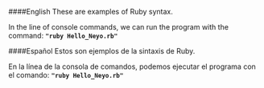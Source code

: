 ####English
These are examples of Ruby syntax.

In the line of console commands, we can run the program with the command: 
**`"ruby Hello_Neyo.rb"`**

####Español
Estos son ejemplos de la sintaxis de Ruby.

En la línea de la consola de comandos, podemos ejecutar el programa con el comando:
**`"ruby Hello_Neyo.rb"`**

